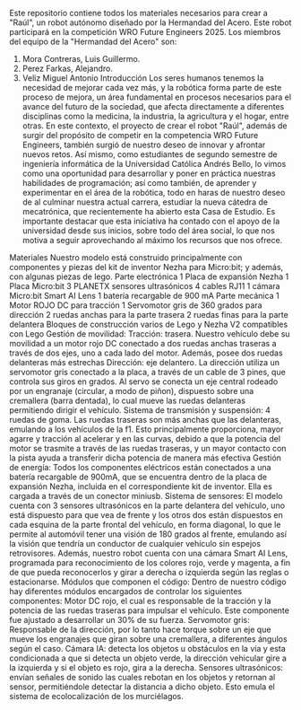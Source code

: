 Este repositorio contiene todos los materiales necesarios para crear a "Raúl", un robot autónomo diseñado por la Hermandad del Acero. Este robot participará en la competición WRO Future Engineers 2025.
Los miembros del equipo de la "Hermandad del Acero" son:
1. Mora Contreras, Luis Guillermo.
2. Perez Farkas, Alejandro.
3. Veliz Miguel Antonio
Introducción
Los seres humanos tenemos la necesidad de mejorar cada vez más, y la robótica forma parte de este proceso de mejora, un área fundamental en procesos necesarios para el avance del futuro de la sociedad, que afecta directamente a diferentes disciplinas como la medicina, la industria, la agricultura y el hogar, entre otras. En este contexto, el proyecto de crear el robot "Raúl", además de surgir del propósito de competir en la competencia WRO Future Engineers, también surgió de nuestro deseo de innovar y afrontar nuevos retos.
Así mismo, como estudiantes de segundo semestre de ingeniería informática de la Universidad Católica Andrés Bello, lo vimos como una oportunidad para desarrollar y poner en práctica nuestras habilidades de programación; así como  también, de aprender y experimentar en el área de la robótica, todo en haras de nuestro deseo de al culminar nuestra actual carrera, estudiar la nueva cátedra de mecatrónica, que recientemente ha abierto esta Casa de Estudio. 
Es importante destacar que esta iniciativa ha contado con el apoyo de la universidad desde sus inicios, sobre todo del área social, lo que nos motiva a seguir aprovechando al máximo los recursos que nos ofrece.

Materiales
Nuestro modelo está construido principalmente con componentes y piezas del kit de inventor Nezha para Micro:bit;  y además, con algunas piezas de lego.
Parte electrónica
1 Placa de expansión Nezha
1 Placa Micro:bit
3 PLANETX sensores ultrasónicos
4 cables RJ11
1 cámara Micro:bit Smart AI Lens 
1 batería recargable de 900 mA
Parte mecánica
1 Motor ROJO DC para tracción
1 Servomotor gris de 360 grados para dirección
2 ruedas anchas para la parte trasera
2 ruedas finas para la parte delantera
Bloques de construcción varios de Lego y Nezha V2 compatibles con Lego
Gestión de movilidad:
Tracción: trasera. 
Nuestro vehículo debe su movilidad a un motor rojo DC conectado a dos ruedas anchas traseras a través de dos ejes, uno a cada lado del motor. Además, posee dos ruedas delanteras más estrechas
Dirección: eje delantero.
La dirección utiliza un servomotor gris conectado a la placa, a través de un cable de 3 pines, que controla sus giros en grados. Al servo se conecta un eje central rodeado por un engranaje (circular, a modo de piñon), dispuesto sobre una cremallera (barra dentada), lo cual mueve las ruedas delanteras permitiendo dirigir el vehículo.
Sistema de transmisión y suspensión: 4 ruedas de goma.
Las ruedas traseras son más anchas que las delanteras, emulando a los vehículos de la f1. Esto principalmente proporciona, mayor agarre y tracción al acelerar y en las curvas, debido a que la potencia del motor se trasmite a través de las ruedas traseras, y un mayor contacto con la pista ayuda a transferir dicha potencia de manera más efectiva
Gestión de energía:
Todos los componentes eléctricos están conectados a una batería recargable de 900mA, que se encuentra dentro de la placa de expansión Nezha, incluida en el correspondiente kit de inventor. Ella es cargada a través de un conector miniusb.
Sistema de sensores:
El modelo cuenta con 3 sensores ultrasónicos en la parte delantera del vehículo, uno está dispuesto para que vea de frente y los otros dos están dispuestos en cada esquina de la parte frontal del vehículo, en forma diagonal,  lo que le permite al automóvil tener una visión de 180 grados al frente, emulando así la visión que tendría un conductor de cualquier vehículo sin espejos retrovisores.
Además, nuestro robot cuenta con una cámara Smart AI Lens, programada para reconocimiento de los colores rojo, verde y magenta, a fin de que pueda reconocerlos y girar a derecha o izquierda según las reglas o estacionarse.
Módulos que componen el código:
Dentro de nuestro código hay diferentes módulos encargados de controlar los siguientes componentes:
Motor DC rojo, el cual es responsable de la tracción y la potencia de las ruedas traseras para impulsar el vehículo. Este componente fue ajustado a desarrollar un 30% de su fuerza.
Servomotor gris: Responsable de la dirección, por lo tanto hace torque sobre un eje que mueve los engranajes que giran sobre una cremallera, a diferentes ángulos según el caso.
Cámara IA: detecta los objetos u obstáculos en la vía y esta condicionada a que si detecta un objeto verde, la dirección vehicular gire a la izquierda y si el objeto es rojo, gira a la derecha.
Sensores ultrasónicos: envían señales de sonido las cuales rebotan en los objetos y retornan al sensor, permitiéndole detectar la distancia a dicho  objeto. Esto emula el sistema de ecolocalización de los murciélagos.
